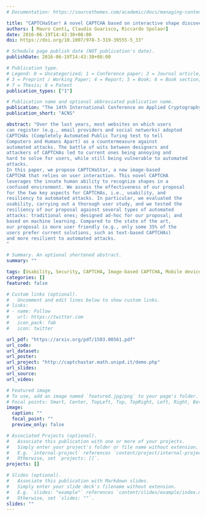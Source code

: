 ```yaml
---
# Documentation: https://sourcethemes.com/academic/docs/managing-content/

title: "CAPTCHaStar! A novel CAPTCHA based on interactive shape discovery"
authors: [ Mauro Conti, Claudio Guarisco, Riccardo Spolaor]
date: 2016-06-19T14:43:38+08:00
doi: https://doi.org/10.1007/978-3-319-39555-5_33"

# Schedule page publish date (NOT publication's date).
publishDate: 2016-06-19T14:43:38+08:00

# Publication type.
# Legend: 0 = Uncategorized; 1 = Conference paper; 2 = Journal article;
# 3 = Preprint / Working Paper; 4 = Report; 5 = Book; 6 = Book section;
# 7 = Thesis; 8 = Patent
publication_types: ["1"]

# Publication name and optional abbreviated publication name.
publication: "The 14th International Conference on Applied Cryptography and Network Security"
publication_short: "ACNS"

abstract: "Over the last years, most websites on which users
can register (e.g., email providers and social networks) adopted
CAPTCHAs (Completely Automated Public Turing test to tell
Computers and Humans Apart) as a countermeasure against
automated attacks. The battle of wits between designers and
attackers of CAPTCHAs led to current ones being annoying and
hard to solve for users, while still being vulnerable to automated
attacks.
In this paper, we propose CAPTCHaStar, a new image-based
CAPTCHA that relies on user interaction. This novel CAPTCHA
leverages the innate human ability to recognize shapes in a
confused environment. We assess the effectiveness of our proposal
for the two key aspects for CAPTCHAs, i.e., usability, and
resiliency to automated attacks. In particular, we evaluated the
usability, carrying out a thorough user study, and we tested the
resiliency of our proposal against several types of automated
attacks: traditional ones; designed ad-hoc for our proposal; and
based on machine learning. Compared to the state of the art,
our proposal is more user friendly (e.g., only some 35% of the
users prefer current solutions, such as text-based CAPTCHAs)
and more resilient to automated attacks.
"

# Summary. An optional shortened abstract.
summary: ""

tags: [Usability, Security, CAPTCHA, Image-based CAPTCHA, Mobile device, Interactive]
categories: []
featured: false

# Custom links (optional).
#   Uncomment and edit lines below to show custom links.
# links:
# - name: Follow
#   url: https://twitter.com
#   icon_pack: fab
#   icon: twitter

url_pdf: "https://arxiv.org/pdf/1503.00561.pdf"
url_code: 
url_dataset:
url_poster:
url_project: "http://captchastar.math.unipd.it/demo.php"
url_slides:
url_source:
url_video:

# Featured image
# To use, add an image named `featured.jpg/png` to your page's folder. 
# Focal points: Smart, Center, TopLeft, Top, TopRight, Left, Right, BottomLeft, Bottom, BottomRight.
image:
  caption: ""
  focal_point: ""
  preview_only: false

# Associated Projects (optional).
#   Associate this publication with one or more of your projects.
#   Simply enter your project's folder or file name without extension.
#   E.g. `internal-project` references `content/project/internal-project/index.md`.
#   Otherwise, set `projects: []`.
projects: []

# Slides (optional).
#   Associate this publication with Markdown slides.
#   Simply enter your slide deck's filename without extension.
#   E.g. `slides: "example"` references `content/slides/example/index.md`.
#   Otherwise, set `slides: ""`.
slides: ""
---
```

